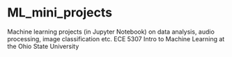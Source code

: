# ML_mini_projects
Machine learning projects (in Jupyter Notebook) on data analysis, audio processing, image classification etc.
ECE 5307 Intro to Machine Learning at the Ohio State University
